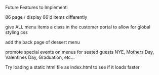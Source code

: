 Future Features to Implement:

86 page / display 86'd items differently

give ALL menu items a class in the customer portal to allow for global styling css

add the back page of dessert menu

promote special events on menus for seated guests
NYE, Mothers Day, Valentines Day, Graduation, etc...

Try loading a static html file as index.html to see if it loads faster

